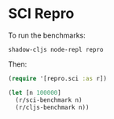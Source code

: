 # SCI Repro

To run the benchmarks:

```
shadow-cljs node-repl repro
```

Then:

```clj
(require '[repro.sci :as r])

(let [n 100000]
  (r/sci-benchmark n)
  (r/cljs-benchmark n))
```
